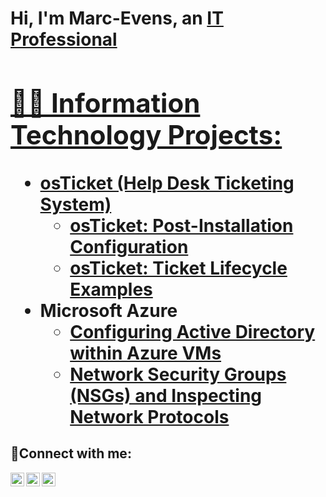 <h1>Hi, I'm Marc-Evens, an <a href="https://github.com/MarcEJMartin">IT Professional

<h2>👨‍💻 Information Technology Projects:</h2>

- <b>osTicket (Help Desk Ticketing System)</b>
  - [osTicket: Post-Installation Configuration](https://github.com/marcejmartin/post-install-config)
  - [osTicket: Ticket Lifecycle Examples](https://github.com/marcejmartin/ticket-lifecycle)
- <b>Microsoft Azure</b>
  - [Configuring Active Directory within Azure VMs](https://github.com/marcejmartin/configure-ad)
  - [Network Security Groups (NSGs) and Inspecting Network Protocols](https://github.com/marcejmartin/azure-network-protocols)

<h2>🤳Connect with me:</h2>

[<img align="left" alt="Marc | Twitter" width="22px" src="https://cdn.jsdelivr.net/npm/simple-icons@v3/icons/facebook.svg" />][facebook]
[<img align="left" alt="Marc | LinkedIn" width="22px" src="https://cdn.jsdelivr.net/npm/simple-icons@v3/icons/linkedin.svg" />][linkedin]
[<img align="left" alt="Marc | Instagram" width="22px" src="https://cdn.jsdelivr.net/npm/simple-icons@v3/icons/instagram.svg" />][instagram]

[facebook]: https://www.facebook.com/MarcEJMar/
[instagram]: https://www.instagram.com/Josh
[linkedin]: https://linkedin.com/in/Josh
